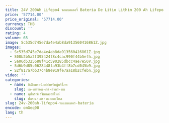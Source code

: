 ```yaml
---
title: 24V 200Ah Lifepo4 รถแบตเตอรี่ Bateria De Litio Lithim 200 Ah Lifepo4 แบตเตอรี่แบตเตอรี่ลิเธียมเหล็กฟอสเฟต LFP
price: '57714.00'
price_original: '57714.00'
currency: THB
discount: ''
rating: 4
volume: 65
image: Sc535d745e7da4e4ab8da913560416861Z.jpg
images:
  - Sc535d745e7da4e4ab8da913560416861Z.jpg
  - S08b2b5a2f395424f8c4cac990f44b5efh.jpg
  - Sa06d5325688f41c590285dbcc4ae7e56V.jpg
  - Sd6b9d85c0628448fa93b4ff8b7cd045b9.jpg
  - S2f817a7bb37c4b8e919fe7aa18b2cfebn.jpg
video: ''
categories:
  - name: อิเล็กทรอนิกส์สำหรับผู้บริโภค
    slug: เล-กทรอน-กส-สำหร-บผ
  - name: อุปกรณ์เสริมและอะไหล่
    slug: ปกรณ-เสร-มและอะไหล
slug: 24v-200ah-lifepo4-รถแบตเตอร-bateria
encode: omGeq90
lang: th
---
```

  